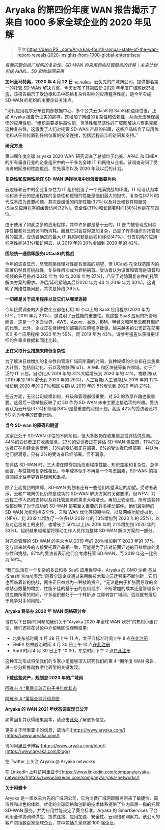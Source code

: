 # Aryaka 的第四份年度 WAN 报告揭示了来自 1000 多家全球企业的 2020 年见解

> 原文:[https://devo PS . com/Arya kas-fourth-annual-state-of-the-wan-report-reveals-2020-insights-from-1000-global-enterprises/](https://devops.com/aryakas-fourth-annual-state-of-the-wan-report-reveals-2020-insights-from-1000-global-enterprises/)

*首要问题包括广域网的复杂性、SD-WAN 的采用和向托管服务的迁移；未来计划包括 AI/ML、5G 和物联网采用*

**加州圣马特奥，2020 年 4 月 22 日**–[ar yaka](https://www.aryaka.com/)，云优先的广域网公司，提供排名第一的托管 SD-WAN 解决方案，今天发布了其[第四份 2020 年年度广域网状况报告](https://www.aryaka.com/webinars/state-of-the-wan-2020/)，该报告揭示了受边缘和云中网络复杂性影响的应用程序性能，是今年实施 SD-WAN 的组织的主要企业关注点。

“现代应用程序分布在内部数据中心、多个公共云(IaaS 和 SaaS)和边缘位置。正如 Aryaka 报告所证实的那样，这增加了网络的复杂性和依赖性，从而无法确保最佳的应用性能。“组织需要提供高性能、灵活性和简洁性的广域网解决方案来克服这种复杂性。这激发了人们对托管 SD-WAN 产品的兴趣，这些产品结合了应用优化和从任何位置到任何位置的安全连接，包括远程员工的访问和支持。”

**研究方法**

第四届年度全球 ar yaka 2020 WAN 研究调查了总部位于北美、APAC 和 EMEA 的所有垂直行业的企业组织中的一千多名全球 IT 和网络从业者。该调查询问了受访者的网络和性能挑战、优先事项以及 2020 年及以后的计划。

**复杂性和应用性能在 SD-WAN 选择标准中扮演着重要角色**

云边缘和云中的企业复杂性为 IT 组织创造了一个充满挑战的环境。IT 经理认为本地和基于云的应用程序的复杂性和缓慢的性能是他们最大的担忧。复杂性(37%)取代成本成为首要问题，其次是缓慢的内部性能(32%)以及对云和软件即服务(SaaS)应用程序的缓慢访问(32%)。安全性(31%)和长部署时间(30%)也排在前四位。

由于使用了如此之多的应用程序，其中许多都是基于云的，IT 部门被管理应用程序性能和对云的访问所消耗。而且它只会变得更加复杂，凸显了许多组织对托管服务的需求。受访者确定的最大 IT 耗时问题是远程和移动(47%)、分支机构的应用程序性能(43%)和访问云，从 2019 年的 20%增加到 2020 年的 42%。

**围绕统一通信即服务(UCaaS)的挑战**

今年的调查显示，尽管网络经理对性能有很高的期望，但 UCaaS 在全球范围内的部署仍然具有挑战性，复杂性再次成为罪魁祸首。受访者认为设置和管理是语音和视频的头号挑战(2020 年为 48 %;2019 年为 27%)，凸显了对隐藏复杂性的托管解决方案的需求。滞后/延迟紧随其后(2020 年为 43 %;2019 年为 30%)，这说明了网络性能问题。其次是掉线(39%)。

**一切都是关于应用程序以及它们从哪里连接**

今年接受调查的大多数企业都在利用 10 个以上的 SaaS 应用程序(2020 年为 51%，2019 年为 23%)，这说明了云性能的重要性。就这些 SaaS 应用的托管地而言，这是一个多云世界，AWS、Azure、谷歌、IBM、甲骨文和阿里云都有很好的代表。此外，企业正在继续增加部署的应用程序数量。越来越多的公司正在部署 100 多个应用程序:2020 年为 59%，而 2019 年为 43%。请参考[报告](https://www.aryaka.com/webinars/state-of-the-wan-2020/)以获得更详细的各垂直数据和同比比较。

**正在采取什么措施来降低复杂性**

为了解决日益增加的复杂性和管理广域网所需的时间，各种规模的企业都在实施重大计划，包括自动化、云以及物联网(IoT)、AI/ML 和区块链等新兴领域。对于广泛的 IT 计划，自动化从 2019 年的 31%大幅增长到 2020 年的 41%，物联网(从 2019 年的 18%增长到 2020 年的 29%)，人工智能/人工智能(从 2019 年的 12%增长到 2020 年的 27%)和区块链(从 2019 年的 5%增长到 2020 年的 21%)。

在云方面，无论公司规模如何，升级和管理都很重要，对 5G 的浓厚兴趣也很重要。这最后一项举措反映了对 5G 作为 SD-WAN 未来主要连接选项的兴趣。受访者认为云升级(37%)和管理(38%)是最重要的网络计划。高达 42%的受访者还将 5G 列为今年的首要计划。

**当今 SD-wan 的障碍和期望**

买家正处于 SD-WAN 评估的不同阶段，但大多数仍在收集信息或评估供应商。44%的受访者正在收集信息，23%的受访者正在评估 SD-WAN 供应商，11%的受访者正在构建业务案例，13%的受访者正在部署，6%的受访者已经部署，并认为他们很满意，只有 2%的受访者已经部署，但不满意。

在评估 SD-WAN 时，三大潜在障碍包括应用程序性能、知识差距和复杂性。总体而言，与性能和复杂性相比，今年成本似乎不再是一个考虑因素，SD-WAN 的投资回报比往年更容易理解和重视。

除了上面提到的障碍，SD-WAN 规划者还有一些他们希望满足的期望。受访者表示，云和广域网优化仍然是成功的 SD-WAN 解决方案的关键要求，但 NFV、对远程工作人员的支持以及对托管服务的需求大幅增长。再加上安全性，所有这些特性都说明了对于成功的 SD-WAN 部署至关重要的许多移动部件。他们最期待的 SD-WAN 功能包括安全性、云和 WAN 优化等预期响应，以及网络功能虚拟化(NFV)，比 2019 年增加了一倍多(从 2019 年的 13%增加到 2020 年的 35%)，以及对远程员工的支持，也增长了 50%以上(从 2019 年的 21%增加到 2020 年的 33%)。组织越来越希望将移动工作人员作为整体 SD-WAN 解决方案的一部分。

对完全管理的 SD-WAN 的需求也从 2019 年的 28%增加到了 2020 年的 37%。这与越来越多的人接受托管产品相一致，可能是为了应对前面详述的日益增加的复杂性和挑战，87%的受访者表示他们会考虑托管 SD-WAN，而 2019 年这一比例为 59%。

“我们生活在一个复杂的多云和多 SaaS 应用世界中。Aryaka 的 CMO 沙希·基兰(Shashi Kiran)表示:“随着全球企业通过采用新技术和向云迁移来不断创新，它们也面临着新的挑战，网络正日益成为一种战略资产。“无论是由于扩张而导致的全球站点数量的增加、性能不佳的基于云的应用程序、不断增加的成本还是管理多个供应商所需的时间，许多组织都处于一个转折点:立即转变广域网，否则就有落后于竞争对手的风险。”

**Aryaka 将举办 2020 年 WAN 网络研讨会**

请在以下日期/时间参加我们关于“Aryaka 2020 年全球 WAN 状况”的热烈小组讨论，我们还将在讨论中介绍地区性观察结果:

*   北美东部时间 4 月 29 日上午 11 点，太平洋标准时间上午 8 点[在此注册](https://www.brighttalk.com/webcast/17572/388228)
*   EMEA 格林威治时间 4 月 30 日上午 10 点[在此注册](https://www.brighttalk.com/webcast/17572/388956)
*   April 时间 4 月 30 日上午 10:30，东京时间下午 2 点[在此注册](https://www.brighttalk.com/webcast/17572/388447)

这种互动形式将使我们的专家小组能够深入研究我们的第 4 ^期年度 WAN 报告，进一步分析推动数字化转型的关键发现。

**下载这些资产，规划您 2020 年的广域网**

[阿雅卡 4 ^第届全球万电子书年度状态](https://www.aryaka.com/webinars/state-of-the-wan-2020/)

[阿雅卡 4 ^第届全球万信息图](https://www.aryaka.com/resources/state-of-the-wan-2020-infographic1/)

**Aryaka 的 WAN 2021 年状态调查现已公开**

如需回复并获得结果副本，请点击[此处](https://www.aryaka.com/go/survey/)了解更多信息。

更多关于阿里亚卡的信息，请访问:[https://www.aryaka.com/](https://www.aryaka.com/)

访问阿里亚卡博客:[https://www.aryaka.com/blog/](https://www.aryaka.com/blog/)

在 Twitter 上关注 Aryaka:@ Aryaka networks

在 LinkedIn 上拜访阿里亚卡:[https://www.linkedin.com/company/aryaka-networks/](https://www.linkedin.com/company/aryaka-networks/)

**关于阿雅卡**

Aryaka 是一家以云为先的广域网公司，它为消费广域网即服务带来了敏捷性、简洁性和出色的体验。优化的全球网络和创新的技术体系提供了业内首屈一指的托管 SD-WAN 服务，并为应用性能设定了黄金标准。Aryaka 的 SmartServices 平台利用全球协调和供应，提供连接、应用加速、安全性、云网络和洞察力。该公司的客户包括数百家全球企业，其中包括几家财富 100 强企业。